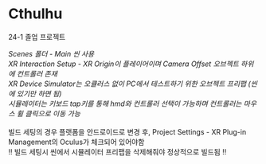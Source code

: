 # Cthulhu
 24-1 졸업 프로젝트
	
 *Scenes 폴더 - Main 씬 사용 <br/>
 XR Interaction Setup - XR Origin이 플레이어이며 Camera Offset 오브젝트 하위에 컨트롤러 존재 <br/>
 XR Device Simulator는 오큘러스 없이 PC에서 테스트하기 위한 오브젝트 프리팹 (씬에 있기만 하면 됨) <br/>
 시뮬레이터는 키보드 tap키를 통해 hmd와 컨트롤러 선택이 가능하며 컨트롤러는 마우스 휠 클릭으로 이동 가능* <br/> 
<br/>
 빌드 세팅의 경우 플랫폼을 안드로이드로 변경 후, Project Settings - XR Plug-in Management의 Oculus가 체크되어 있어야함 <br/>
 !! 빌드 세팅시 씬에서 시뮬레이터 프리팹을 삭제해줘야 정상적으로 빌드됨 !!


